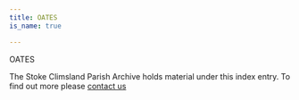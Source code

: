 ```yaml
---
title: OATES
is_name: true

---
```


OATES


The Stoke Climsland Parish Archive holds material under this index entry. To find out more please [contact us](/contact/)
